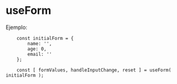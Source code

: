 # useForm

Ejemplo:

```
    const initialForm = {
        name: '',
        age: 0,
        email: ''
    };

    const [ formValues, handleInputChange, reset ] = useForm( initialForm );
```
